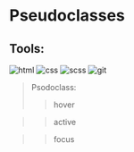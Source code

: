 # Pseudoclasses

## Tools:
![html](https://img.shields.io/badge/-HTML-090909?style=for-the-badge&logo=html&logoColor=47C5FB)
![css](https://img.shields.io/badge/-CSS-090909?style=for-the-badge&logo=CSS&logoColor=47C5FB)
![scss](https://img.shields.io/badge/-SCSS-090909?style=for-the-badge&logo=scss&logoColor=47C5FB)
![git](https://img.shields.io/badge/-git-090909?style=for-the-badge&logo=git&logoColor=47C5FB)

>Psodoclass:
>>hover

>>active

>>focus